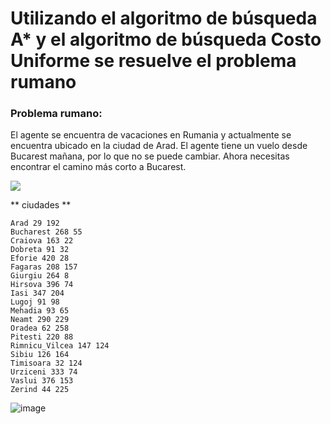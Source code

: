 # Utilizando el algoritmo de búsqueda A* y el algoritmo de búsqueda Costo Uniforme se resuelve el problema rumano

### Problema rumano:

El agente se encuentra de vacaciones en Rumania y actualmente se encuentra ubicado en la ciudad de Arad. El agente tiene un vuelo desde Bucarest mañana, por lo que no se puede cambiar. Ahora necesitas encontrar el camino más corto a Bucarest.

![](https://user-images.githubusercontent.com/45950266/152767984-7035cf3b-0557-4f04-a9c3-0c10e2fec763.png)

** ciudades **

```
Arad 29 192
Bucharest 268 55
Craiova 163 22
Dobreta 91 32
Eforie 420 28
Fagaras 208 157
Giurgiu 264 8
Hirsova 396 74
Iasi 347 204
Lugoj 91 98
Mehadia 93 65
Neamt 290 229
Oradea 62 258
Pitesti 220 88
Rimnicu_Vilcea 147 124
Sibiu 126 164
Timisoara 32 124
Urziceni 333 74
Vaslui 376 153
Zerind 44 225
```
![image](https://github.com/user-attachments/assets/07364c52-4891-4ccb-9935-e289131c974d)
